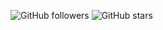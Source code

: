 ![GitHub followers](https://img.shields.io/github/followers/tu-usuario?style=social)
![GitHub stars](https://img.shields.io/github/stars/tu-usuario?style=social)
